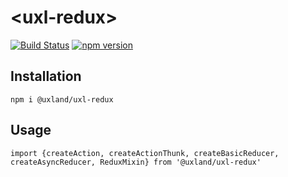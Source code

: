 # \<uxl-redux\>

[![Build Status](https://travis-ci.org/uxland/uxl-redux.svg?branch=master)](https://travis-ci.org/uxland/uxl-redux)
[![npm version](https://badge.fury.io/js/%40uxland%2Fuxl-redux.svg)](https://badge.fury.io/js/%40uxland%2Fuxl-redux)

## Installation

`npm i @uxland/uxl-redux`

## Usage

`import {createAction, createActionThunk, createBasicReducer, createAsyncReducer, ReduxMixin} from '@uxland/uxl-redux'`

